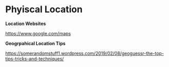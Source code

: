 # Phyiscal Location

**Location Websites**

https://www.google.com/maps

**Geogrpahical Location Tips**

https://somerandomstuff1.wordpress.com/2019/02/08/geoguessr-the-top-tips-tricks-and-techniques/